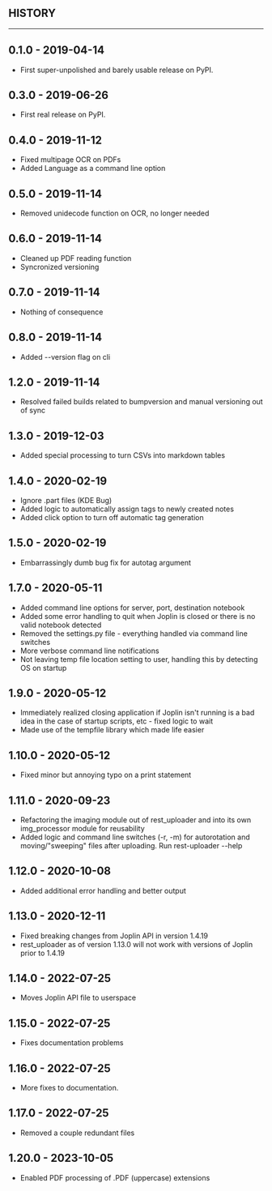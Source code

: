 ## HISTORY
---

## 0.1.0 - 2019-04-14

* First super-unpolished and barely usable release on PyPI.


## 0.3.0 - 2019-06-26

* First real release on PyPI.


## 0.4.0 - 2019-11-12

* Fixed multipage OCR on PDFs
* Added Language as a command line option


## 0.5.0 - 2019-11-14
* Removed unidecode function on OCR, no longer needed


## 0.6.0 - 2019-11-14

* Cleaned up PDF reading function
* Syncronized versioning


## 0.7.0 - 2019-11-14

* Nothing of consequence


## 0.8.0 - 2019-11-14

* Added --version flag on cli


## 1.2.0 - 2019-11-14

* Resolved failed builds related to bumpversion and
  manual versioning out of sync


## 1.3.0 - 2019-12-03

* Added special processing to turn CSVs into markdown tables


## 1.4.0 - 2020-02-19

* Ignore .part files (KDE Bug)
* Added logic to automatically assign tags to newly created notes
* Added click option to turn off automatic tag generation


## 1.5.0 - 2020-02-19

* Embarrassingly dumb bug fix for autotag argument


## 1.7.0 - 2020-05-11

* Added command line options for server, port, destination notebook
* Added some error handling to quit when Joplin is closed or there is no valid notebook detected
* Removed the settings.py file - everything handled via command line switches
* More verbose command line notifications
* Not leaving temp file location setting to user, handling this by detecting OS on startup


## 1.9.0 - 2020-05-12

* Immediately realized closing application if Joplin isn't running is a bad idea in the case of startup scripts, etc - fixed logic to wait
* Made use of the tempfile library which made life easier


## 1.10.0 - 2020-05-12

* Fixed minor but annoying typo on a print statement


## 1.11.0 - 2020-09-23

* Refactoring the imaging module out of rest_uploader and into its own img_processor module for reusability
* Added logic and command line switches (-r, -m) for autorotation and moving/"sweeping" files after uploading. Run rest-uploader --help


## 1.12.0 - 2020-10-08

* Added additional error handling and better output


## 1.13.0 - 2020-12-11

* Fixed breaking changes from Joplin API in version 1.4.19
* rest_uploader as of version 1.13.0 will not work with versions of Joplin prior to 1.4.19


## 1.14.0 - 2022-07-25

* Moves Joplin API file to userspace


## 1.15.0 - 2022-07-25

* Fixes documentation problems


## 1.16.0 - 2022-07-25

* More fixes to documentation.


## 1.17.0 - 2022-07-25

* Removed a couple redundant files

## 1.20.0 - 2023-10-05

* Enabled PDF processing of .PDF (uppercase) extensions

